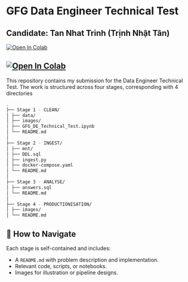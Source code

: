 # GFG Data Engineer Technical Test

## Candidate: **Tan Nhat Trinh** (Trịnh Nhật Tân)

<a target="_blank" href="https://www.linkedin.com/in/tantrnhat/"> <img src="https://img.shields.io/badge/linkedin-%230077B5.svg?style=for-the-badge&logo=linkedin&logoColor=white" alt="Open In Colab"/> </a>

<a target="_blank" href="mailto:tan.trnhat@gmail.com"> <img src="https://img.shields.io/badge/Gmail-D14836?style=for-the-badge&logo=gmail&logoColor=white" alt="Open In Colab"/> </a>
---
This repository contains my submission for the Data Engineer Technical Test. The work is structured across four stages, corresponding with 4 directories

```bash
.
├── Stage 1 - CLEAN/
│ ├── data/
│ ├── images/ 
│ ├── GFG_DE_Technical_Test.ipynb
│ └── README.md
│
├── Stage 2 - INGEST/
│ ├── mnt/
│ ├── DDL.sql
│ ├── ingest.py
│ ├── docker-compose.yaml 
│ └── README.md
│
├── Stage 3 - ANALYSE/
│ ├── answers.sql
│ └── README.md
│
├── Stage 4 - PRODUCTIONISATION/
│ ├── images/
│ └── README.md
```

## 🚦 How to Navigate
Each stage is self-contained and includes:
- A `README.md` with problem description and implementation.
- Relevant code, scripts, or notebooks.
- Images for illustration or pipeline designs.
